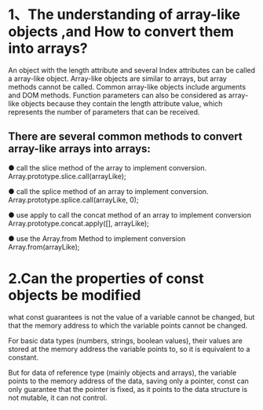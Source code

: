 
# 1、The understanding of array-like objects  ,and How to convert them into arrays?

An object with the length attribute and several Index attributes can be called a array-like object. Array-like objects are similar to arrays, but array methods cannot be called. Common array-like objects include arguments and DOM methods. Function parameters can also be considered as array-like objects because they contain the length attribute value, which represents the number of parameters that can be received. 


## There are several common methods to convert array-like arrays into arrays: 
● 
call the slice method of the array to implement conversion.
Array.prototype.slice.call(arrayLike);

● 
call the splice method of an array to implement conversion.
Array.prototype.splice.call(arrayLike, 0);

● 
use apply to call the concat method of an array to implement conversion
Array.prototype.concat.apply([], arrayLike);

● 
use the Array.from Method to implement conversion
Array.from(arrayLike);
# 2.Can the properties of const objects be modified


what const guarantees  is not  the value of a variable cannot be changed, but that the memory address to which the variable points cannot be changed.

For basic data types (numbers, strings, boolean values), their values are stored at the memory address the variable points to, so it is equivalent to a constant.

But for data of reference type (mainly objects and arrays), the variable points to the memory address of the data, saving only a pointer, const can only guarantee that the pointer is fixed, as it points to the data structure is not mutable, it can not control.


